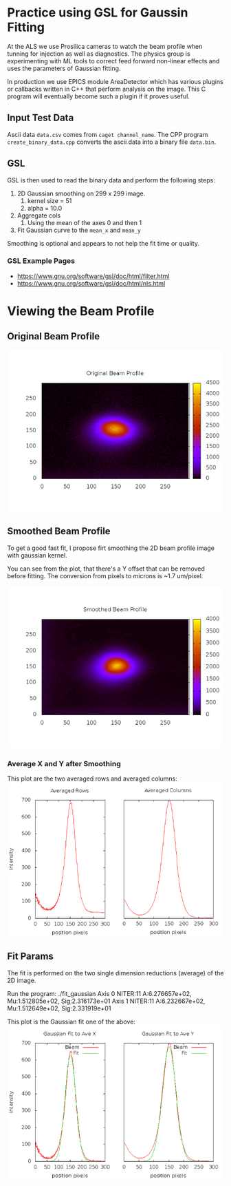 # Practice using GSL for Gaussin Fitting
At the ALS we use Prosilica cameras to watch the beam profile when tunning for
injection as well as diagnostics. The physics group is experimenting with ML tools
to correct feed forward non-linear effects and uses the parameters of Gaussian fitting.

In production we use EPICS module AreaDetector which has various plugins or callbacks
written in C++ that perform analysis on the image. This C program will eventually
become such a plugin if it proves useful.

## Input Test Data
Ascii data `data.csv` comes from `caget channel_name`.
The CPP program `create_binary_data.cpp` converts the ascii data into a binary file
`data.bin`.

## GSL
GSL is then used to read the binary data and  perform the following steps:

1. 2D Gaussian smoothing on 299 x 299 image.
	1. kernel size = 51
	1. alpha = 10.0
1. Aggregate cols
	1. Using the mean of the axes 0 and then 1
1. Fit Gaussian curve to the `mean_x` and `mean_y`

Smoothing is optional and appears to not help the fit time or quality.

### GSL Example Pages
* https://www.gnu.org/software/gsl/doc/html/filter.html
* https://www.gnu.org/software/gsl/doc/html/nls.html

# Viewing the Beam Profile
## Original Beam Profile
![Original Beam Profile](orig_beam_profile.png)

## Smoothed Beam Profile
To get a good fast fit, I propose firt smoothing the 2D beam profile image
with gaussian kernel.

You can see from the plot, that there's a Y offset that can be removed before
fitting. The conversion from pixels to microns is ~1.7 um/pixel.

![Smoothed Beam](smoothed_beam_profile.png)

### Average X and Y after Smoothing
This plot are the two averaged rows and averaged columns:
![Smoothed Averages](smooth_ave_plot.png)

## Fit Params
The fit is performed on the two single dimension reductions (average) of the
2D image.

Run the program:
    ./fit_gaussian
    Axis 0 NITER:11 A:6.276657e+02, Mu:1.512805e+02, Sig:2.316173e+01
    Axis 1 NITER:11 A:6.232667e+02, Mu:1.512649e+02, Sig:2.331919e+01

This plot is the Gaussian fit one of the above:
![Gaussian Fit](gaussian_fit.png)
